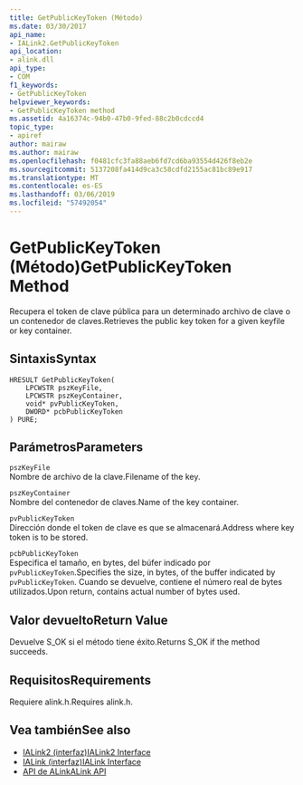 ```yaml
---
title: GetPublicKeyToken (Método)
ms.date: 03/30/2017
api_name:
- IALink2.GetPublicKeyToken
api_location:
- alink.dll
api_type:
- COM
f1_keywords:
- GetPublicKeyToken
helpviewer_keywords:
- GetPublicKeyToken method
ms.assetid: 4a16374c-94b0-47b0-9fed-88c2b0cdccd4
topic_type:
- apiref
author: mairaw
ms.author: mairaw
ms.openlocfilehash: f0481cfc3fa88aeb6fd7cd6ba93554d426f8eb2e
ms.sourcegitcommit: 5137208fa414d9ca3c58cdfd2155ac81bc89e917
ms.translationtype: MT
ms.contentlocale: es-ES
ms.lasthandoff: 03/06/2019
ms.locfileid: "57492054"
---
```

# <a name="getpublickeytoken-method"></a><span data-ttu-id="adfc3-102">GetPublicKeyToken (Método)</span><span class="sxs-lookup"><span data-stu-id="adfc3-102">GetPublicKeyToken Method</span></span>
<span data-ttu-id="adfc3-103">Recupera el token de clave pública para un determinado archivo de clave o un contenedor de claves.</span><span class="sxs-lookup"><span data-stu-id="adfc3-103">Retrieves the public key token for a given keyfile or key container.</span></span>  
  
## <a name="syntax"></a><span data-ttu-id="adfc3-104">Sintaxis</span><span class="sxs-lookup"><span data-stu-id="adfc3-104">Syntax</span></span>  
  
```  
HRESULT GetPublicKeyToken(  
    LPCWSTR pszKeyFile,  
    LPCWSTR pszKeyContainer,  
    void* pvPublicKeyToken,  
    DWORD* pcbPublicKeyToken  
) PURE;  
```  
  
## <a name="parameters"></a><span data-ttu-id="adfc3-105">Parámetros</span><span class="sxs-lookup"><span data-stu-id="adfc3-105">Parameters</span></span>  
 `pszKeyFile`  
 <span data-ttu-id="adfc3-106">Nombre de archivo de la clave.</span><span class="sxs-lookup"><span data-stu-id="adfc3-106">Filename of the key.</span></span>  
  
 `pszKeyContainer`  
 <span data-ttu-id="adfc3-107">Nombre del contenedor de claves.</span><span class="sxs-lookup"><span data-stu-id="adfc3-107">Name of the key container.</span></span>  
  
 `pvPublicKeyToken`  
 <span data-ttu-id="adfc3-108">Dirección donde el token de clave es que se almacenará.</span><span class="sxs-lookup"><span data-stu-id="adfc3-108">Address where key token is to be stored.</span></span>  
  
 `pcbPublicKeyToken`  
 <span data-ttu-id="adfc3-109">Especifica el tamaño, en bytes, del búfer indicado por `pvPublicKeyToken`.</span><span class="sxs-lookup"><span data-stu-id="adfc3-109">Specifies the size, in bytes, of the buffer indicated by `pvPublicKeyToken`.</span></span> <span data-ttu-id="adfc3-110">Cuando se devuelve, contiene el número real de bytes utilizados.</span><span class="sxs-lookup"><span data-stu-id="adfc3-110">Upon return, contains actual number of bytes used.</span></span>  
  
## <a name="return-value"></a><span data-ttu-id="adfc3-111">Valor devuelto</span><span class="sxs-lookup"><span data-stu-id="adfc3-111">Return Value</span></span>  
 <span data-ttu-id="adfc3-112">Devuelve S_OK si el método tiene éxito.</span><span class="sxs-lookup"><span data-stu-id="adfc3-112">Returns S_OK if the method succeeds.</span></span>  
  
## <a name="requirements"></a><span data-ttu-id="adfc3-113">Requisitos</span><span class="sxs-lookup"><span data-stu-id="adfc3-113">Requirements</span></span>  
 <span data-ttu-id="adfc3-114">Requiere alink.h.</span><span class="sxs-lookup"><span data-stu-id="adfc3-114">Requires alink.h.</span></span>  
  
## <a name="see-also"></a><span data-ttu-id="adfc3-115">Vea también</span><span class="sxs-lookup"><span data-stu-id="adfc3-115">See also</span></span>
- [<span data-ttu-id="adfc3-116">IALink2 (interfaz)</span><span class="sxs-lookup"><span data-stu-id="adfc3-116">IALink2 Interface</span></span>](../../../../docs/framework/unmanaged-api/alink/ialink2-interface.md)
- [<span data-ttu-id="adfc3-117">IALink (interfaz)</span><span class="sxs-lookup"><span data-stu-id="adfc3-117">IALink Interface</span></span>](../../../../docs/framework/unmanaged-api/alink/ialink-interface.md)
- [<span data-ttu-id="adfc3-118">API de ALink</span><span class="sxs-lookup"><span data-stu-id="adfc3-118">ALink API</span></span>](../../../../docs/framework/unmanaged-api/alink/index.md)
